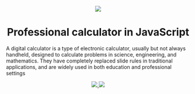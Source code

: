 

 <p align="center">
  <a target='_blank'><img src='https://www.dhresource.com/0x0/f2/albu/g10/M01/4F/C1/rBVaVlyR_DeAfJ5TAAKhEFkY4eM882.jpg/economical-solar-dual-power-calculator-office.jpg' border='0'/></a>  <h1    align="center">
Professional calculator in JavaScript</h1>
 </p>


A digital calculator is a type of electronic calculator, usually but not always handheld, designed to calculate problems in science, engineering, and mathematics. They have completely replaced slide rules in traditional applications, and are widely used in both education and professional settings



 <p align="center">
    <a href="https://github.com/onionj/pybotnet/blob/master/LICENSE">
      <img src="https://img.shields.io/badge/license-GPLv3-blue.svg" />
    </a>
    <a href="https://www.python.org/">
    	<img src="https://img.shields.io/badge/built%20with-Python3-red.svg" />
    </a>
  </p>
</p>
